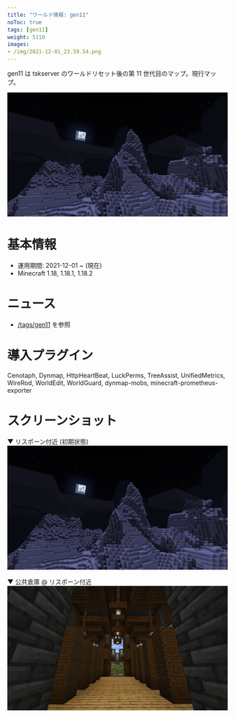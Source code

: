```yaml
---
title: "ワールド情報: gen11"
noToc: true
tags: [gen11]
weight: 5110
images:
- /img/2021-12-01_23.59.54.png
---
```


gen11 は tskserver のワールドリセット後の第 11 世代目のマップ。現行マップ。
<!--more-->

![](/img/2021-12-01_23.59.54.png)

# 基本情報
- 運用期間: 2021-12-01 ~ (現在)
- Minecraft 1.18, 1.18.1, 1.18.2

# ニュース
- [/tags/gen11](/tags/gen11) を参照

# 導入プラグイン
Cenotaph, Dynmap, HttpHeartBeat, LuckPerms, TreeAssist, UnifiedMetrics, WireRod, WorldEdit, WorldGuard, dynmap-mobs, minecraft-prometheus-exporter

# スクリーンショット
▼ リスポーン付近 (初期状態)
![](/img/2021-12-01_23.59.54.png)

▼ 公共倉庫 @ リスポーン付近
![](/img/2021-12-11_21.00.50.png)

